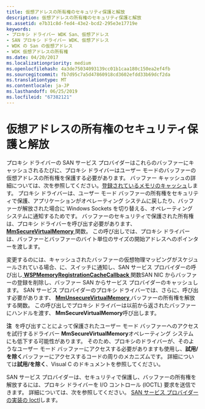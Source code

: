 ```yaml
---
title: 仮想アドレスの所有権のセキュリティ保護と解放
description: 仮想アドレスの所有権のセキュリティ保護と解放
ms.assetid: e7b31c8d-fed4-43e2-bcd2-295e3e17719e
keywords:
- プロキシ ドライバー WDK San、仮想アドレス
- SAN プロキシ ドライバー WDK、仮想アドレス
- WDK の San の仮想アドレス
- WDK 仮想アドレスの所有権
ms.date: 04/20/2017
ms.localizationpriority: medium
ms.openlocfilehash: 4a3de75034093139cc01b1caa180c150ea2ef4fb
ms.sourcegitcommit: fb7d95c7a5d47860918cd3602efdd33b69dcf2da
ms.translationtype: MT
ms.contentlocale: ja-JP
ms.lasthandoff: 06/25/2019
ms.locfileid: "67382121"
---
```

# <a name="securing-and-releasing-ownership-of-virtual-addresses"></a>仮想アドレスの所有権のセキュリティ保護と解放





プロキシ ドライバーの SAN サービス プロバイダーはこれらのバッファーにキャッシュされるたびに、プロキシ ドライバーはユーザー モードのバッファーの仮想アドレスの所有権を保護する必要があります。 バッファー キャッシュの詳細については、次を参照してください。[登録されているメモリのキャッシュ](caching-registered-memory.md)します。 プロキシ ドライバーは、ユーザー モード バッファーの所有権をセキュリティで保護、アプリケーションがオペレーティング システムに戻したり、バッファーが解放された場合に Windows Sockets を切り替える、オペレーティング システムに通知するためです。 バッファーのセキュリティで保護された所有権は、プロキシ ドライバーを呼び出す必要があります、 [ **MmSecureVirtualMemory** ](https://docs.microsoft.com/windows-hardware/drivers/ddi/content/ntddk/nf-ntddk-mmsecurevirtualmemory)関数。 この呼び出しでは、プロキシ ドライバーは、バッファーとバッファーのバイト単位のサイズの開始アドレスへのポインターを渡します。

変更するのには、キャッシュされたバッファーの仮想物理マッピングがスケジュールされている場合、に、スイッチに通知し、SAN サービス プロバイダーの呼び出し[ **WSPMemoryRegistrationCacheCallback** ](https://docs.microsoft.com/previous-versions/windows/hardware/network/ff566299(v=vs.85))関数SAN NIC からバッファーの登録を削除し、バッファー SAN からサービス プロバイダーのキャッシュします。 SAN サービス プロバイダーのプロキシ ドライバーでは、さらに、呼び出す必要があります、 [ **MmUnsecureVirtualMemory** ](https://docs.microsoft.com/windows-hardware/drivers/ddi/content/ntddk/nf-ntddk-mmunsecurevirtualmemory)バッファーの所有権を解放する関数。 この呼び出しでプロキシ ドライバーは以前から返されたバッファーにハンドルを渡す、 **MmSecureVirtualMemory**呼び出します。

**注**  を呼び出すことによって保護されたユーザー モード バッファーへのアクセスを試行するドライバー **MmSecureVirtualMemory**オペレーティング システムにも低下する可能性があります。 そのため、プロキシのドライバーが、そのようなユーザー モード バッファーにアクセスする必要がありますも使用し、**試用/を除く**バッファーにアクセスするコードの周りのメカニズムです。 詳細については**試用/を除く**、Visual C のドキュメントを参照してください。

 

SAN サービス プロバイダーは、セキュリティで保護し、バッファーの所有権を解放するには、プロキシ ドライバーを I/O コントロール (IOCTL) 要求を送信できます。 詳細については、次を参照してください。 [SAN サービス プロバイダーの実装の Ioctl](implementing-ioctls-for-a-san-service-provider.md)します。

 

 





